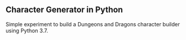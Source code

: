 ## Character Generator in Python

Simple experiment to build a Dungeons and Dragons character builder using Python 3.7.
